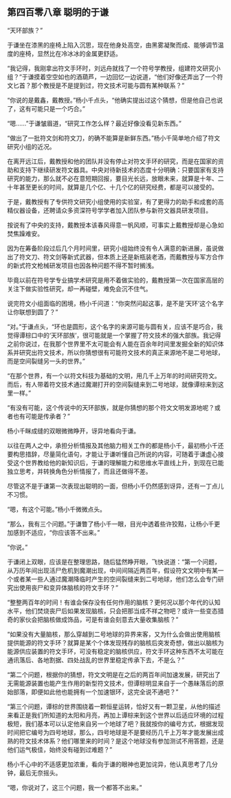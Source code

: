 ## 第四百零八章 聪明的于谦
“天环部族？”

于谦坐在漆黑的座椅上陷入沉思，现在他身处高空，由黑雾凝聚而成、能够调节温度的座椅，显然比在冷冰冰的金属更舒适。

“我记得，我刚拿出符文手环时，刘远舟就找了一个符号学教授，组建符文研究小组？”于谦摸着空空如也的酒葫芦，一边回忆一边说道，“他们好像还弄出了一个符文匕首？那个教授是不是提到过，符文技术可能与圆有某种联系？”

“你说的是戴鑫，戴教授。”杨小千点头，“他确实提出过这个猜想，但是他自己也说了，这有可能只是一个巧合。”

“嗯……”于谦皱眉道，“研究工作怎么样？最近好像没看见新东西。”

“做出了一批符文剑和符文刀，的确不能算是新鲜东西。”杨小千简单地介绍了符文研究小组的近况。

在离开远江后，戴教授和他的团队并没有停止对符文手环的研究，而是在国家的资助和支持下继续研发符文器具。中央对待新技术的态度十分明确：只要国家有支持研究的能力，那么就不必在意短期回报，要目光长远，放眼未来，就算是十年、二十年甚至更长的时间，就算是几个亿、十几个亿的研究经费，都是可以接受的。

于是，戴教授有了专供符文研究小组使用的实验室，有了更得力的助手和成套的高精仪器设备，还聘请众多资深符号学学者加入团队参与新符文器具研发项目。

按说有了中央的支持，戴教授本该春风得意一帆风顺，可事实上戴教授却是心急如焚焦躁难安。

因为在筹备阶段过后几个月时间里，研究小组始终没有令人满意的新进展，虽说做出了符文刀、符文剑等新式武器，但本质上还是新瓶装老酒，而戴教授与军方合作的新式符文枪械研发项目也因各种问题不得不暂时搁浅。

毕竟以前在符号学专业搞学术研究是用不着做实验的，戴教授第一次在国家高层的关注下做实验性研究，却一再碰壁，难免会沉不住气。

说完符文小组面临的困境，杨小千问道：“你突然问起这事，是不是‘天环’这个名字让你联想到圆了？”

“对。”于谦点头，“环也是圆形，这个名字的来源可能与圆有关，应该不是巧合，我觉得谭棕口中的‘天环部族’，很可能就是一个掌握了符文技术的强大部族。我记得之前你说过，在我那个世界里不太可能会有人能在百余年时间里发掘全新的知识体系并研究出符文技术，所以你猜想很有可能符文技术的真正来源地不是二号地球，而是空间裂缝另一头的世界。”

“在那个世界，有一个以符文科技为基础的文明，用几千上万年的时间研究符文。而后，有人带着符文技术通过魔潮打开的空间裂缝来到二号地球，就像谭棕来到这里一样。”

“有没有可能，这个传说中的天环部族，就是你猜想的那个符文文明发源地呢？或者也有可能是传承者？”

杨小千眯成缝的双眼微微睁开，讶异地看向于谦。

以往在两人之中，承担分析情报及其他脑力相关工作的都是杨小千，最初杨小千还要构思措辞，尽量简化语句，才能让于谦听懂自己所说的内容，可随着于谦虚心接受这个世界教给他的新知识后，于谦的理解能力和思维水平直线上升，到现在已能独立思考，并转换角色分析情报了，而且还做得不差。

尽管这不是于谦第一次表现出聪明的一面，但杨小千仍然感到讶异，还有一丁点儿不习惯。

“嗯，有这个可能。”杨小千微微点头。

“那么，我有三个问题。”于谦瞥了杨小千一眼，目光中透着些许狡黠，让杨小千更加感到不适应，“你应该答不出来。”

“你说。”

于谦闭上双眼，应该是在整理思路，随后猛然睁开眼，飞快说道：“第一个问题，从万历年间出现活尸危机到魔潮出现，中间间隔近两百年，假设符文文明中有某一个或者某一些人通过魔潮降临时产生的空间裂缝来到二号地球，他们怎么会专门研究出使用丧尸和变异体脑核的符文手环？”

“整整两百年的时间！有谁会保存没有任何作用的脑核？更何况以那个年代的认知水平，他们焚烧丧尸后如果发现脑核，只会把那当成不祥之物吧？或许一些变态猎奇的家伙会把脑核做成饰品，可是有谁会刻意去大量收集脑核？”

“如果没有大量脑核，那么穿越到二号地球的异界来客，又为什么会做出使用脑核提供能源的符文手环？就算是某个个体发现残存的脑核后突发奇想，做出以脑核为能源供应装置的符文手环，可没有稳定的脑核供应，符文手环这种东西不太可能在通讯落后、各地割据、四处战乱的世界里稳定传承下去，不是么？”

“第二个问题，根据你的猜想，符文文明是在之后的两百年间加速发展，研究出了无需能源装置也能产生作用的新型符文技术，但谭棕明显来自于一个愚昧落后的原始部落，即便如此他也能拥有一个加速银环，这完全说不通吧？”

“第三个问题，谭棕的世界围绕着一颗恒星运转，恰好又有一颗卫星，从他的描述来看正是我们所知道的太阳和月亮，再加上谭棕来到这个世界以后适应环境的过程极短，我们基本可以认定他来自另一个地球了吧？我就按你的编号方式，根据发现时间把它编号为四号地球，那么，四号地球是不是要经历几千上万年才能发展出成熟的符文技术体系？他们哪里来的时间？是这个地球没有参加测试不用答题，还是他们运气极佳，始终没有碰到过难题？”

杨小千心中的不适感更加浓重，看向于谦的眼神也更加诧异，他认真思考了几分钟，最后无奈摇头。

“嗯，你说对了，这三个问题，我一个都答不出来。”


